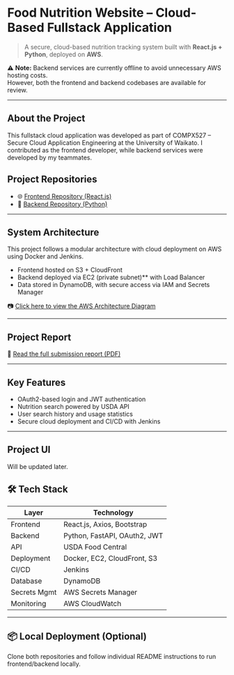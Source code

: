 # Food Nutrition Website – Cloud-Based Fullstack Application

> A secure, cloud-based nutrition tracking system built with **React.js + Python**, deployed on **AWS**.

⚠️ **Note:** Backend services are currently offline to avoid unnecessary AWS hosting costs.  
However, both the frontend and backend codebases are available for review.

---
## About the Project

This fullstack cloud application was developed as part of COMPX527 – Secure Cloud Application Engineering
at the University of Waikato. I contributed as the frontend developer, while backend services were developed by my teammates.

##  Project Repositories

- 🌐 [Frontend Repository (React.js)](https://github.com/hinait/Nutrition_website_frontend)
- 🔧 [Backend Repository (Python)](https://github.com/hinait/Nutrition_website_backend)

---

##  System Architecture

This project follows a modular architecture with cloud deployment on AWS using Docker and Jenkins.

- Frontend hosted on S3 + CloudFront
- Backend deployed via EC2 (private subnet)** with Load Balancer
- Data stored in DynamoDB, with secure access via IAM and Secrets Manager

📷 [Click here to view the AWS Architecture Diagram](https://1drv.ms/f/c/90e734331ddc2501/EjMvh-mg6Y9Iua_YIB6zP-8B8TidBE_KwvglPjhCWrO35g?e=c1b1Mf)

---

##  Project Report

📝 [Read the full submission report (PDF)](https://1drv.ms/b/c/90e734331ddc2501/EeU4r6E6Dq5OjT8E7IE27HsBDENMRQjQ1zggGn8ID4-PbQ?e=OEUPmY)

---

##  Key Features

- OAuth2-based login and JWT authentication
- Nutrition search powered by USDA API
- User search history and usage statistics
- Secure cloud deployment and CI/CD with Jenkins

---

## Project UI

Will be updated later.

## 🛠 Tech Stack

| Layer        | Technology                     |
|--------------|--------------------------------|
| Frontend     | React.js, Axios, Bootstrap     |
| Backend      | Python, FastAPI, OAuth2, JWT   |
| API          | USDA Food Central              |
| Deployment   | Docker, EC2, CloudFront, S3    |
| CI/CD        | Jenkins                        |
| Database     | DynamoDB                       |
| Secrets Mgmt | AWS Secrets Manager            |
| Monitoring   | AWS CloudWatch                 |

---

## 📦 Local Deployment (Optional)

Clone both repositories and follow individual README instructions to run frontend/backend locally.

